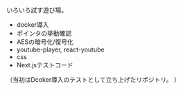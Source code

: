 いろいろ試す遊び場。
- docker導入
- ポインタの挙動確認
- AESの暗号化/復号化
- youtube-player, react-youtube
- css
- Next.jsテストコード

（当初はDcoker導入のテストとして立ち上げたリポジトリ。
）
